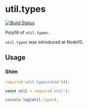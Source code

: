 # util.types

[![Build Status](https://travis-ci.org/hiroppy/util.types.svg?branch=master)](https://travis-ci.org/hiroppy/util.types)

Polyfill of `util.types`.

`util.types` was introduced at Node10.

## Usage

### Shim

```js
require('util.types/shim')();

const util = require('util');

console.log(util.types);
```
